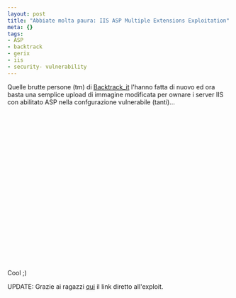 ```yaml
--- 
layout: post
title: "Abbiate molta paura: IIS ASP Multiple Extensions Exploitation"
meta: {}
tags: 
- ASP
- backtrack
- gerix
- iis
- security- vulnerability
---
```

Quelle brutte persone (tm) di [Backtrack_it](http://www.backtrack.it/) l'hanno fatta di nuovo ed ora basta una semplice upload di immagine modificata per ownare i server IIS con abilitato ASP nella confgurazione vulnerabile (tanti)...

<object width="560" height="340"><param name="movie" value="http://www.youtube.com/v/zFiDRWqHKDw&hl=it_IT&fs=1&"></param><param name="allowFullScreen" value="true"></param><param name="allowscriptaccess" value="always"></param><embed src="http://www.youtube.com/v/zFiDRWqHKDw&hl=it_IT&fs=1&" type="application/x-shockwave-flash" allowscriptaccess="always" allowfullscreen="true" width="560" height="340"></embed></object>  
  
Cool ;)  
  
UPDATE: Grazie ai ragazzi [qui](http://www.exploit-db.com/exploits/10791) il link diretto all'exploit. 
